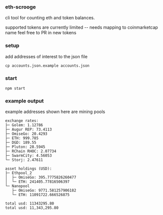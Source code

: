 ### eth-scrooge

cli tool for counting eth and token balances.

supported tokens are currently limited -- needs mapping to coinmarketcap name
feel free to PR in new tokens

### setup

add addresses of interest to the json file
```
cp accounts.json.example accounts.json
```

### start

```
npm start
```

### example output

example addresses shown here are mining pools

```
exchange rates:
├─ Golem: 1.12786
├─ Augur REP: 73.4113
├─ OmiseGo: 20.4293
├─ ETH: 999.785
├─ DGD: 189.55
├─ Pluton: 28.5945
├─ RChain RHOC: 2.07734
├─ SwarmCity: 4.56053
└─ Storj: 2.47611

asset holdings (USD):
├─ Ethpool_2
│  ├─ OmiseGo: 395.7775826260477
│  └─ ETH: 241405.77816506397
└─ Nanopool
   ├─ OmiseGo: 9771.581257906182
   └─ ETH: 11091722.666526875

total usd: 11343295.80
total usd: 11,343,295.80
```